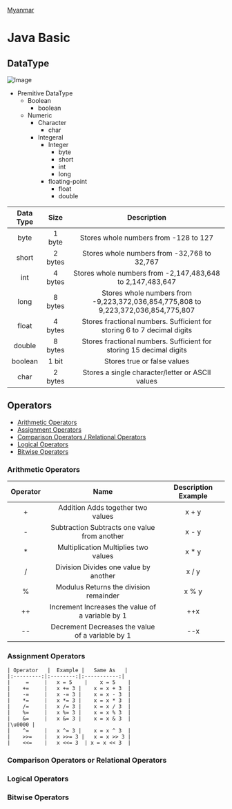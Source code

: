 [Myanmar](README-mm.md)
# Java Basic

## DataType

![Image](https://static.javatpoint.com/images/java-data-types.png)

* Premitive DataType
    * Boolean
        * boolean
    * Numeric
        * Character
            * char
        * Integeral
            * Integer
                * byte
                * short
                * int
                * long
            * floating-point
                * float
                * double

| Data Type  |   Size    |                                    Description                                    |
|:----------:|:---------:|:---------------------------------------------------------------------------------:|
|    byte    |  1 byte   |                       Stores whole numbers from -128 to 127                       |
|   short    |  2 bytes  |                    Stores whole numbers from -32,768 to 32,767                    |
|    int     |  4 bytes  |             Stores whole numbers from -2,147,483,648 to 2,147,483,647             |
|    long    |  8 bytes  | Stores whole numbers from -9,223,372,036,854,775,808 to 9,223,372,036,854,775,807 |
|   float    |  4 bytes  |      Stores fractional numbers. Sufficient for storing 6 to 7 decimal digits      |
|   double   |  8 bytes  |        Stores fractional numbers. Sufficient for storing 15 decimal digits        |
|  boolean   |   1 bit   |                            Stores true or false values                            |
|    char    |  2 bytes  |                 Stores a single character/letter or ASCII values                  |

## Operators

* [Arithmetic Operators](#Arithmetic-Operators)
* [Assignment Operators](#Assignment-Operators)
* [Comparison Operators / Relational Operators](#Comparison-Operators-or-Relational-Operators)
* [Logical Operators](#Logical-Operators)
* [Bitwise Operators](#Bitwise-Operators)

### Arithmetic Operators

| Operator |                       Name                       | Description Example |
|:--------:|:------------------------------------------------:|:-------------------:|
|    +     |        Addition Adds together two values         |        x + y        |
|    -     |   Subtraction Subtracts one value from another   |        x - y        |
|    *     |       Multiplication Multiplies two values       |        x * y        |
|    /     |      Division Divides one value by another       |        x / y        |
|    %     |      Modulus Returns the division remainder      |        x % y        |
|    ++    | Increment Increases the value of a variable by 1 |         ++x         |
|    --    | Decrement Decreases the value of a variable by 1 |         --x         |

### Assignment Operators
```
| Operator	 |  Example |  	Same As   |
|:---------:|:--------:|:-----------:|
|     =     |  	x = 5	 |    x = 5    |
|    +=     |  	x += 3 | 	x = x + 3  |
|    -=     |  	x -= 3 | 	x = x - 3  |
|    *=     |  	x *= 3 | 	x = x * 3  |
|    /=     |  	x /= 3 | 	x = x / 3  |
|    %=     |  	x %= 3 | 	x = x % 3  |
|    &=     |  	x &= 3 | 	x = x & 3  |
|\u0000 |
|    ^=     |  	x ^= 3 | 	x = x ^ 3  |
|    >>=    | 	x >>= 3 | 	x = x >> 3 |
|    <<=    | 	x <<= 3	 | x = x << 3  |
```
### Comparison Operators or Relational Operators
### Logical Operators
### Bitwise Operators